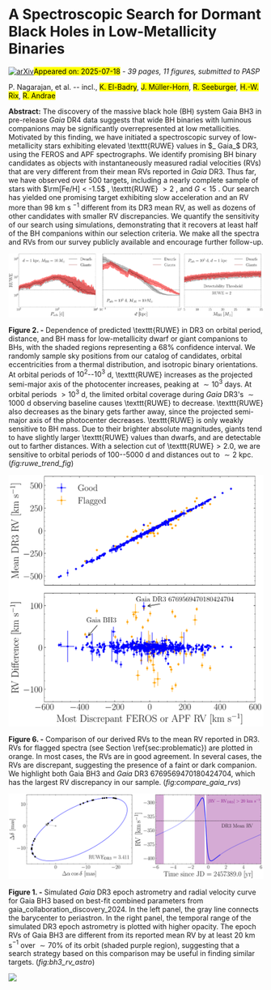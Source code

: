 <div class="macros" style="visibility:hidden;">
$\newcommand{\ensuremath}{}$
$\newcommand{\xspace}{}$
$\newcommand{\object}[1]{\texttt{#1}}$
$\newcommand{\farcs}{{.}''}$
$\newcommand{\farcm}{{.}'}$
$\newcommand{\arcsec}{''}$
$\newcommand{\arcmin}{'}$
$\newcommand{\ion}[2]{#1#2}$
$\newcommand{\textsc}[1]{\textrm{#1}}$
$\newcommand{\hl}[1]{\textrm{#1}}$
$\newcommand{\footnote}[1]{}$
$\newcommand{\vdag}{(v)^\dagger}$
$\newcommand$
$\newcommand$</div>



<div id="title">

# A Spectroscopic Search for Dormant Black Holes in Low-Metallicity Binaries

</div>
<div id="comments">

[![arXiv](https://img.shields.io/badge/arXiv-2507.12532-b31b1b.svg)](https://arxiv.org/abs/2507.12532)<mark>Appeared on: 2025-07-18</mark> -  _39 pages, 11 figures, submitted to PASP_

</div>
<div id="authors">

P. Nagarajan, et al. -- incl., <mark>K. El-Badry</mark>, <mark>J. Müller-Horn</mark>, <mark>R. Seeburger</mark>, <mark>H.-W. Rix</mark>, <mark>R. Andrae</mark>

</div>
<div id="abstract">

**Abstract:** The discovery of the massive black hole (BH) system Gaia BH3 in pre-release _Gaia_ DR4 data suggests that wide BH binaries with luminous companions may be significantly overrepresented at low metallicities. Motivated by this finding, we have initiated a spectroscopic survey of low-metallicity stars exhibiting elevated \texttt{RUWE} values in $_ Gaia_$ DR3, using the FEROS and APF spectrographs. We identify promising BH binary candidates as objects with instantaneously measured radial velocities (RVs) that are very different from their mean RVs reported in _Gaia_ DR3. Thus far, we have observed over 500 targets, including a nearly complete sample of stars with $\rm[Fe/H] < -1.5$ , \texttt{RUWE} $> 2$ , and $G < 15$ . Our search has yielded one promising target exhibiting slow acceleration and an RV more than 98 km s $^{-1}$ different from its DR3 mean RV, as well as dozens of other candidates with smaller RV discrepancies. We quantify the sensitivity of our search using simulations, demonstrating that it recovers at least half of the BH companions within our selection criteria. We make all the spectra and RVs from our survey publicly available and encourage further follow-up.

</div>

<div id="div_fig1">

<img src="tmp_2507.12532/./RUWE_Trend_Figure.png" alt="Fig2" width="100%"/>

**Figure 2. -** Dependence of predicted \texttt{RUWE} in DR3 on orbital period, distance, and BH mass for low-metallicity dwarf or giant companions to BHs, with the shaded regions representing a 68\% confidence interval. We randomly sample sky positions from our catalog of candidates, orbital eccentricities from a thermal distribution, and isotropic binary orientations. At orbital periods of $10^2$--$10^3$ d, \texttt{RUWE} increases as the projected semi-major axis of the photocenter increases, peaking at $\sim10^3$ days. At orbital periods $> 10^3$ d, the limited orbital coverage during _Gaia_ DR3's $\sim1000$ d observing baseline causes \texttt{RUWE} to decrease. \texttt{RUWE} also decreases as the binary gets farther away, since the projected semi-major axis of the photocenter decreases. \texttt{RUWE} is only weakly sensitive to BH mass. Due to their brighter absolute magnitudes, giants tend to have slightly larger \texttt{RUWE} values than dwarfs, and are detectable out to farther distances. With a selection cut of \texttt{RUWE}$> 2.0$, we are sensitive to orbital periods of $100$--$5000$ d and distances out to $\sim2$ kpc. (*fig:ruwe_trend_fig*)

</div>
<div id="div_fig2">

<img src="tmp_2507.12532/./Compare_Gaia_RV_Figure.png" alt="Fig6" width="100%"/>

**Figure 6. -** Comparison of our derived RVs to the mean RV reported in DR3. RVs for flagged spectra (see Section \ref{sec:problematic}) are plotted in orange. In most cases, the RVs are in good agreement. In several cases, the RVs are discrepant, suggesting the presence of a faint or dark companion. We highlight both Gaia BH3 and _Gaia_ DR3 6769569470180424704, which has the largest RV discrepancy in our sample. (*fig:compare_gaia_rvs*)

</div>
<div id="div_fig3">

<img src="tmp_2507.12532/./Gaia_BH3_RV_Astrometry.png" alt="Fig1" width="100%"/>

**Figure 1. -** Simulated _Gaia_ DR3 epoch astrometry and radial velocity curve for Gaia BH3 based on best-fit combined parameters from gaia_collaboration_discovery_2024. In the left panel, the gray line connects the barycenter to periastron. In the right panel, the temporal range of the simulated DR3 epoch astrometry is plotted with higher opacity. The epoch RVs of Gaia BH3 are different from its reported mean RV by at least 20 km s$^{-1}$ over $\sim70\%$ of its orbit (shaded purple region), suggesting that a search strategy based on this comparison may be useful in finding similar targets. (*fig:bh3_rv_astro*)

</div><div id="qrcode"><img src=https://api.qrserver.com/v1/create-qr-code/?size=100x100&data="https://arxiv.org/abs/2507.12532"></div>